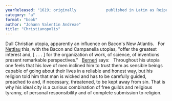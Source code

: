 ```yaml
---
yearReleased: "1619; originally 			published in Latin as Reipublicae Christianopolitanae Descriptio"
category: "a"
format: "book"
author: "Johann Valentin Andreae"
title: "Christianopolis"
---
```

 Dull Christian utopia, apparently an influence on Bacon's New  Atlantis.
  
 For <a href="biblio.htm#Nettlau: Esbozo">Nettlau</a> this, with the  Bacon and Campanella utopias, "offer  the greatest interest and, [ . . . ] for the organization of work,  of science, of inventions present remarkable perspectives."
  
 <a href="biblio.htm#Berneri">Berneri</a> says:
  
 Throughout his utopia one feels that his love of men inclined him to  trust them as sensible beings capable of going about their lives in  a reliable and honest way, but his religion told him that man is  wicked and has to be carefully guided, preached to and, if  necessary, threatened, to be kept away from sin. That is why his  ideal city is a curious combination of free guilds and religious  tyranny, of personal responsibility and of complete submission to  religion.